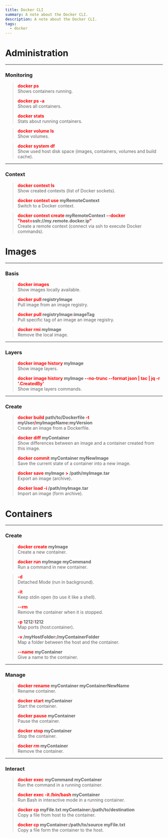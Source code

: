 ```yaml
---
title: Docker CLI
summary: A note about the Docker CLI.
description: A note about the Docker CLI.
tags:
  - docker
---
```


# Administration

---

### Monitoring


 > 
 > **<font color=red>docker ps</font>**</br>
 > Shows containers running.
 > 
 > **<font color=red>docker ps -a</font>**</br>
 > Shows all containers.
 > 
 > **<font color=red>docker stats</font>**</br>
 > Stats about running containers.

 > 
 > **<font color=red>docker volume ls</font>**</br>
 > Show volumes.

 > 
 > **<font color=red>docker system df</font>**</br>
 > Show used host disk space (images, containers, volumes and build cache).

---

### Context


 > 
 > **<font color=red>docker context ls</font>**</br>
 > Show created contexts (list of Docker sockets).
 > 
 > **<font color=red>docker context use</font> myRemoteContext**</br>
 > Switch to a Docker context.

 > 
 > **<font color=red>docker context create</font> myRemoteContext <font color=red>--docker "host=</font>ssh://my.remote.docker.ip<font color=red>"</font>**</br>
 > Create a remote context (connect via ssh to execute Docker commands).

# Images

---

### Basis


 > 
 > **<font color=red>docker images</font>**</br>
 > Show images locally available.

 > 
 > **<font color=red>docker pull</font> registryImage**</br>
 > Pull image from an image registry.
 > 
 > **<font color=red>docker pull</font> registryImage<font color=red>:</font>imageTag**</br>
 > Pull specific tag of an image an image registry.

 > 
 > **<font color=red>docker rmi </font>myImage**</br>
 > Remove the local image.

---

### Layers


 > 
 > **<font color=red>docker image history</font> myImage**</br>
 > Show image layers.
 > 
 > **<font color=red>docker image history</font> myImage <font color=red>--no-trunc --format json | tac | jq -r '.CreatedBy'</font>**</br>
 > Show image layers commands.

---

### Create


 > 
 > **<font color=red>docker build </font> path/to/Dockerfile <font color=red>-t</font> myUser<font color=red>/</font>myImageName<font color=red>:</font>myVersion**</br>
 > Create an image from a Dockerfile.

 > 
 > **<font color=red>docker diff</font> myContainer**</br>
 > Show differences between an image and a container created from this image.
 > 
 > **<font color=red>docker commit</font> myContainer myNewImage**</br>
 > Save the current state of a container into a new image.

 > 
 > **<font color=red>docker save</font> myImage <font color=red>\></font> /path/myImage.tar**</br>
 > Export an image (archive).
 > 
 > **<font color=red>docker load -i</font> /path/myImage.tar**</br>
 > Import an image (form archive).

# Containers

---

### Create


 > 
 > **<font color=red>docker create</font> myImage**</br>
 > Create a new container.
 > 
 > **<font color=red>docker run</font> myImage myCommand**</br>
 > Run a command in new container.

 > 
 > **<font color=red>-d</font>**</br>
 > Detached Mode (run in background).
 > 
 > **<font color=red>-it</font>**</br>
 > Keep stdin open (to use it like a shell).
 > 
 > **<font color=red>--rm</font>**</br>
 > Remove the container when it is stopped.
 > 
 > **<font color=red>-p</font> 1212<font color=red>:</font>1212**</br>
 > Map ports (host:container).
 > 
 > **<font color=red>-v</font> /myHostFolder<font color=red>:</font>/myContainerFolder**</br>
 > Map a folder between the host and the container.
 > 
 > **<font color=red>--name</font> myContainer**</br>
 > Give a name to the container.

---

### Manage


 > 
 > **<font color=red>docker rename</font> myContainer myContainerNewName**</br>
 > Rename container.

 > 
 > **<font color=red>docker start</font> myContainer**</br>
 > Start the container.
 > 
 > **<font color=red>docker pause</font> myContainer**</br>
 > Pause the container.
 > 
 > **<font color=red>docker stop</font> myContainer**</br>
 > Stop the container.

 > 
 > **<font color=red>docker rm</font> myContainer**</br>
 > Remove the container.

---

### Interact


 > 
 > **<font color=red>docker exec</font> myCommand myContainer**</br>
 > Run the command in a running container.
 > 
 > **<font color=red>docker exec -it /bin/bash</font> myContainer**</br>
 > Run Bash in interactive mode in a running container.

 > 
 > **<font color=red>docker cp</font> myFile.txt myContainer<font color=red>:</font>/path/to/destination**</br>
 > Copy a file from host to the container.
 > 
 > **<font color=red>docker cp</font> myContainer<font color=red>:</font>/path/to/source myFile.txt**</br>
 > Copy a file form the container to the host.
